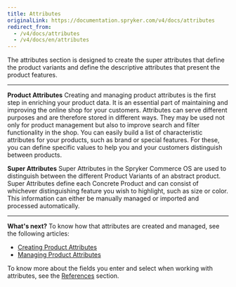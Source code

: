 ```yaml
---
title: Attributes
originalLink: https://documentation.spryker.com/v4/docs/attributes
redirect_from:
  - /v4/docs/attributes
  - /v4/docs/en/attributes
---
```


The attributes section is designed to create the super attributes that define the product variants and define the descriptive attributes that present the product features.
***
**Product Attributes**
Creating and managing product attributes is the first step in enriching your product data. It is an essential part of maintaining and improving the online shop for your customers. Attributes can serve different purposes and are therefore stored in different ways. They may be used not only for product management but also to improve search and filter functionality in the shop.
You can easily build a list of characteristic attributes for your products, such as brand or special features. For these, you can define specific values to help you and your customers distinguish between products. 

**Super Attributes**
Super Attributes in the Spryker Commerce OS are used to distinguish between the different Product Variants of an abstract product. Super Attributes define each Concrete Product and can consist of whichever distinguishing feature you wish to highlight, such as size or color. This information can either be manually managed or imported and processed automatically. 
***
**What's next?**
To know how that attributes are created and managed, see the following articles:
* [Creating Product Attributes](/docs/scos/dev/user-guides/202001.0/back-office-user-guide/products/attributes/creating-a-product-attribute.html)
* [Managing Product Attributes](/docs/scos/dev/user-guides/202001.0/back-office-user-guide/products/attributes/managing-attributes.html)

To know more about the fields you enter and select when working with attributes, see the [References](/docs/scos/dev/user-guides/202001.0/back-office-user-guide/products/attributes/references/attributes-reference-information.html) section.
